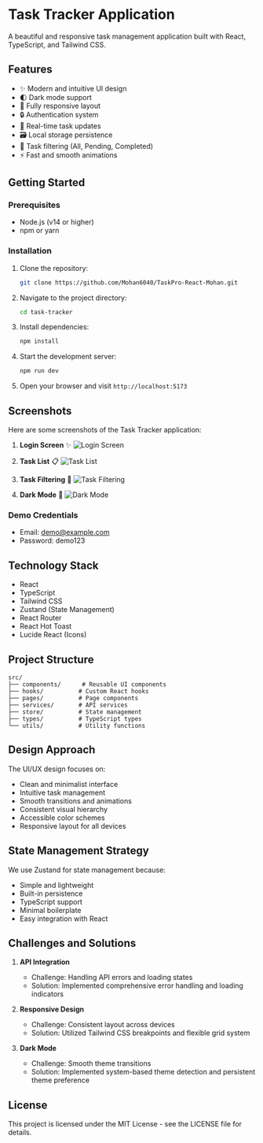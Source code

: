 # Task Tracker Application

A beautiful and responsive task management application built with React, TypeScript, and Tailwind CSS.

## Features

- ✨ Modern and intuitive UI design
- 🌓 Dark mode support
- 📱 Fully responsive layout
- 🔒 Authentication system
- 🔄 Real-time task updates
- 🗃️ Local storage persistence
- 🎯 Task filtering (All, Pending, Completed)
- ⚡ Fast and smooth animations

## Getting Started

### Prerequisites

- Node.js (v14 or higher)
- npm or yarn

### Installation

1. Clone the repository:
   ```bash
   git clone https://github.com/Mohan6040/TaskPro-React-Mohan.git
   ```

2. Navigate to the project directory:
   ```bash
   cd task-tracker
   ```

3. Install dependencies:
   ```bash
   npm install
   ```

4. Start the development server:
   ```bash
   npm run dev
   ```

5. Open your browser and visit `http://localhost:5173`


## Screenshots

Here are some screenshots of the Task Tracker application:

1. **Login Screen** ✨
   ![Login Screen](./screenshots/login.png)

2. **Task List** 📋
   ![Task List](./screenshots/task-list.png)

3. **Task Filtering** 🔄
   ![Task Filtering](./screenshots/task-filtering.png)

4. **Dark Mode** 🌙
   ![Dark Mode](./screenshots/dark-mode.png)



### Demo Credentials

- Email: demo@example.com
- Password: demo123

## Technology Stack

- React
- TypeScript
- Tailwind CSS
- Zustand (State Management)
- React Router
- React Hot Toast
- Lucide React (Icons)

## Project Structure

```
src/
├── components/      # Reusable UI components
├── hooks/          # Custom React hooks
├── pages/          # Page components
├── services/       # API services
├── store/          # State management
├── types/          # TypeScript types
└── utils/          # Utility functions
```

## Design Approach

The UI/UX design focuses on:
- Clean and minimalist interface
- Intuitive task management
- Smooth transitions and animations
- Consistent visual hierarchy
- Accessible color schemes
- Responsive layout for all devices

## State Management Strategy

We use Zustand for state management because:
- Simple and lightweight
- Built-in persistence
- TypeScript support
- Minimal boilerplate
- Easy integration with React

## Challenges and Solutions

1. **API Integration**
   - Challenge: Handling API errors and loading states
   - Solution: Implemented comprehensive error handling and loading indicators

2. **Responsive Design**
   - Challenge: Consistent layout across devices
   - Solution: Utilized Tailwind CSS breakpoints and flexible grid system

3. **Dark Mode**
   - Challenge: Smooth theme transitions
   - Solution: Implemented system-based theme detection and persistent theme preference

## License

This project is licensed under the MIT License - see the LICENSE file for details.
